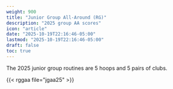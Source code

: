 ```yaml
---
weight: 900
title: "Junior Group All-Around (RG)"
description: "2025 group AA scores"
icon: "article"
date: "2025-10-19T22:16:46-05:00"
lastmod: "2025-10-19T22:16:46-05:00"
draft: false
toc: true
---
```


The 2025 junior group routines are 5 hoops and 5 pairs of clubs.

{{< rggaa file="jgaa25" >}}